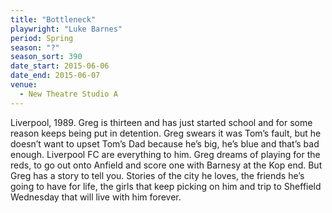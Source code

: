 ```yaml
---
title: "Bottleneck"
playwright: "Luke Barnes"
period: Spring
season: "?"
season_sort: 390
date_start: 2015-06-06
date_end: 2015-06-07
venue:
  - New Theatre Studio A
---
```


Liverpool, 1989. Greg is thirteen and has just started school and for some reason keeps being put in detention. Greg swears it was Tom’s fault, but he doesn’t want to upset Tom’s Dad because he’s big, he’s blue and that’s bad enough. Liverpool FC are everything to him. Greg dreams of playing for the reds, to go out onto Anfield and score one with Barnesy at the Kop end. But Greg has a story to tell you. Stories of the city he loves, the friends he’s going to have for life, the girls that keep picking on him and trip to Sheffield Wednesday that will live with him forever.
